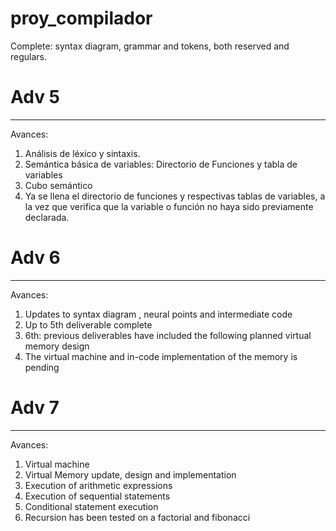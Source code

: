 ﻿# proy_compilador

Complete: syntax diagram, grammar and tokens, both reserved and regulars.

# Adv 5
------------------
Avances:
1. Análisis de léxico y sintaxis.
2. Semántica básica de variables: Directorio de Funciones y tabla de variables
3. Cubo semántico
4. Ya se llena el directorio de funciones y respectivas tablas de variables, a la vez que verifica que la variable o función no haya sido previamente declarada.

# Adv 6
------------------
Avances:
1. Updates to syntax diagram , neural points and intermediate code
2. Up to 5th deliverable complete
3. 6th: previous deliverables have included the following planned virtual memory design
4. The virtual machine and in-code implementation of the memory is pending

# Adv 7
------------------
Avances:
1. Virtual machine
2. Virtual Memory update, design and implementation
3. Execution of arithmetic expressions
4. Execution of sequential statements
5. Conditional statement execution
6. Recursion has been tested on a factorial and fibonacci